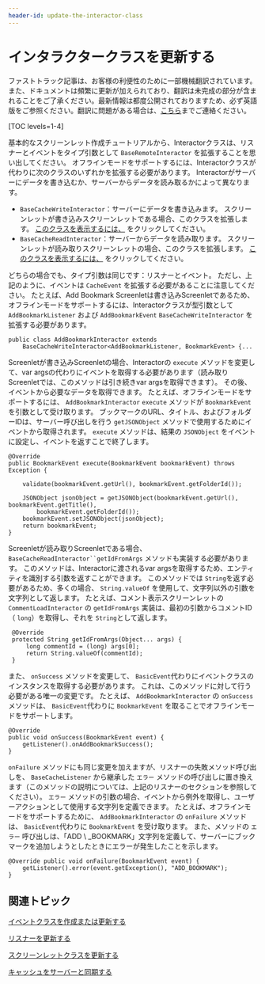 ```yaml
---
header-id: update-the-interactor-class
---
```


# インタラクタークラスを更新する

<p class="alert alert-info"><span class="wysiwyg-color-blue120">ファストトラック記事は、お客様の利便性のために一部機械翻訳されています。また、ドキュメントは頻繁に更新が加えられており、翻訳は未完成の部分が含まれることをご了承ください。最新情報は都度公開されておりますため、必ず英語版をご参照ください。翻訳に問題がある場合は、<a href="mailto:support-content-jp@liferay.com">こちら</a>までご連絡ください。</span></p>

[TOC levels=1-4]

基本的なスクリーンレット作成チュートリアルから、Interactorクラスは、リスナーとイベントをタイプ引数として `BaseRemoteInteractor` を拡張することを思い出してください。 オフラインモードをサポートするには、Interactorクラスが代わりに次のクラスのいずれかを拡張する必要があります。 Interactorがサーバーにデータを書き込むか、サーバーからデータを読み取るかによって異なります。

  - `BaseCacheWriteInteractor`：サーバーにデータを書き込みます。 スクリーンレットが書き込みスクリーンレットである場合、このクラスを拡張します。 [このクラスを表示するには、](https://github.com/liferay/liferay-screens/blob/master/android/library/src/main/java/com/liferay/mobile/screens/base/interactor/BaseCacheWriteInteractor.java) をクリックしてください。
  - `BaseCacheReadInteractor`：サーバーからデータを読み取ります。 スクリーンレットが読み取りスクリーンレットの場合、このクラスを拡張します。 [このクラスを表示するには、](https://github.com/liferay/liferay-screens/blob/master/android/library/src/main/java/com/liferay/mobile/screens/base/interactor/BaseCacheReadInteractor.java) をクリックしてください。

どちらの場合でも、タイプ引数は同じです：リスナーとイベント。 ただし、上記のように、イベントは `CacheEvent` を拡張する必要があることに注意してください。 たとえば、Add Bookmark Screenletは書き込みScreenletであるため、オフラインモードをサポートするには、Interactorクラスが型引数として `AddBookmarkListener` および `AddBookmarkEvent` `BaseCacheWriteInteractor` を拡張する必要があります。

    public class AddBookmarkInteractor extends
        BaseCacheWriteInteractor<AddBookmarkListener, BookmarkEvent> {...

Screenletが書き込みScreenletの場合、Interactorの `execute` メソッドを変更して、var argsの代わりにイベントを取得する必要があります（読み取りScreenletでは、このメソッドは引き続きvar argsを取得できます）。 その後、イベントから必要なデータを取得できます。 たとえば、オフラインモードをサポートするには、 `AddBookmarkInteractor` `execute` メソッドが `BookmarkEvent` を引数として受け取ります。 ブックマークのURL、タイトル、およびフォルダーIDは、サーバー呼び出しを行う `getJSONObject` メソッドで使用するためにイベントから取得されます。 `execute` メソッドは、結果の `JSONObject` をイベントに設定し、イベントを返すことで終了します。

    @Override 
    public BookmarkEvent execute(BookmarkEvent bookmarkEvent) throws Exception {
    
        validate(bookmarkEvent.getUrl(), bookmarkEvent.getFolderId());
    
        JSONObject jsonObject = getJSONObject(bookmarkEvent.getUrl(), bookmarkEvent.getTitle(), 
            bookmarkEvent.getFolderId());
        bookmarkEvent.setJSONObject(jsonObject); 
        return bookmarkEvent; 
    }

Screenletが読み取りScreenletである場合、 `BaseCacheReadInteractor``getIdFromArgs` メソッドも実装する必要があります。 このメソッドは、Interactorに渡されるvar argsを取得するため、エンティティを識別する引数を返すことができます。 このメソッドでは `String`を返す必要があるため、多くの場合、 `String.valueOf` を使用して、文字列以外の引数を文字列として返します。 たとえば、コメント表示スクリーンレットの `CommentLoadInteractor` の `getIdFromArgs` 実装は、最初の引数からコメントID（ `long`）を取得し、それを `String`として返します。

``` 
 @Override 
 protected String getIdFromArgs(Object... args) { 
     long commentId = (long) args[0]; 
     return String.valueOf(commentId); 
 }
```

また、 `onSuccess` メソッドを変更して、 `BasicEvent`代わりにイベントクラスのインスタンスを取得する必要があります。 これは、このメソッドに対して行う必要がある唯一の変更です。 たとえば、 `AddBookmarkInteractor` の `onSuccess` メソッドは、 `BasicEvent`代わりに `BookmarkEvent` を取ることでオフラインモードをサポートします。

    @Override 
    public void onSuccess(BookmarkEvent event) {
        getListener().onAddBookmarkSuccess(); 
    }

`onFailure` メソッドにも同じ変更を加えますが、リスナーの失敗メソッド呼び出しを、 `BaseCacheListener` から継承した `エラー` メソッドの呼び出しに置き換えます（このメソッドの説明については、上記のリスナーのセクションを参照してください）。 `エラー` メソッドの引数の場合、イベントから例外を取得し、ユーザーアクションとして使用する文字列を定義できます。 たとえば、オフラインモードをサポートするために、 `AddBookmarkInteractor` の `onFailure` メソッドは、 `BasicEvent`代わりに `BookmarkEvent` を受け取ります。 また、メソッドの `エラー` 呼び出しは、「ADD \ _BOOKMARK」文字列を定義して、サーバーにブックマークを追加しようとしたときにエラーが発生したことを示します。

    @Override public void onFailure(BookmarkEvent event) {
        getListener().error(event.getException(), "ADD_BOOKMARK"); 
    }

## 関連トピック

[イベントクラスを作成または更新する](/docs/7-1/tutorials/-/knowledge_base/t/create-or-update-the-event-class)

[リスナーを更新する](/docs/7-1/tutorials/-/knowledge_base/t/update-the-listener)

[スクリーンレットクラスを更新する](/docs/7-1/tutorials/-/knowledge_base/t/update-the-screenlet-class)

[キャッシュをサーバーと同期する](/docs/7-1/tutorials/-/knowledge_base/t/sync-the-cache-with-the-server)
